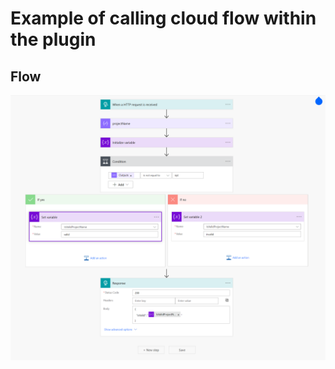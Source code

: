 # Example of calling cloud flow within the plugin

## Flow

![Flow](https://raw.githubusercontent.com/hzengindev/call-cloud-flow-in-plugin/main/img/flow.png)
